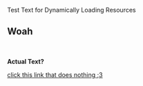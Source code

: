 Test Text for Dynamically Loading Resources

## Woah

<br>

**__Actual Text?__**

[click this link that does nothing ;3](https://cyberwatch.cc/link-that-does-nothing)
